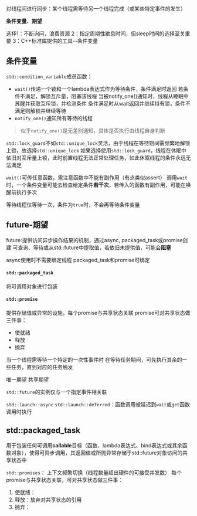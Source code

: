 对线程间进行同步：某个线程需等待另一个线程完成（或某些特定事件的发生）

**条件变量**、**期望**

选择1：不断询问，浪费资源
2：指定周期性歇息时间，但sleep时间的选择至关重要
3：C++标准库提供的工具--条件变量

条件变量
---
`std::condition_variable`成员函数：
- `wait()`传递一个锁和一个lambda表达式作为等待条件，条件满足时返回
若条件不满足，解锁互斥量，阻塞该线程
当被notify_one()通知时，线程从睡眠中苏醒并获取互斥锁，并检测条件
条件满足时从wait返回并继续持有锁，条件不满足则解锁并继续等待
- `notify_one()`通知所有等待的线程

> 似乎`notify_one()`是无差别通知，具体是否执行由线程自身判断

`std::lock_guard`不如`std::unique_lock`灵活，由于线程在等待期间需频繁地解锁上锁，故选择`std::unique_lock`
如果选择使用`std::lock_guard`，线程在休眠中依旧对互斥量上锁，此时前置线程无法正常处理任务，如此休眠线程的条件永远无法满足

`wait()`可传任意函数，需注意函数中不能有副作用（有点类似assert）
调用`wait`时，一个条件变量可能去检查给定条件**若干次**，若传入的函数有副作用，可能在唤醒前执行多次


等待线程仅等待一次，条件为`true`时，不会再等待条件变量


future-期望
---
future:提供访问异步操作结果的机制，通过async, packaged_task或promise创建
可查询、等待或从std::future中提取值，若依旧未提供值，可能会**阻塞**

async使用时不需要绑定线程
packaged_task和promise可绑定

#### `std::packaged_task`
将可调用对象进行包装

#### `std::promise`
提供存储值或异常的设施，每个promise与共享状态关联
promise可对共享状态做三件事：
- 使就绪
- 释放
- 抛弃




当一个线程需等待一个特定的一次性事件时
在等待任务期间，可先执行其余的一些任务，直到对应的任务触发

唯一期望
共享期望

`std::future`的实例仅与一个指定事件相关联

`std::launch::async`
`std::launch::deferred`：函数调用被延迟到`wait`或`get`函数调用时执行

std::packaged_task
---
用于包装任何可调用**callable**目标（函数、lambda表达式、bind表达式或其余函数对象），使得可异步调用，其返回值或所抛异常存储于std::future对象访问的共享状态中


`std::promises`：
上下文频繁切换（线程数量超出硬件的可接受并发数）
每个promise与共享状态关联，可对共享状态做三件事：
1. 使就绪：
2. 释放：放弃对共享状态的引用
3. 抛弃：



